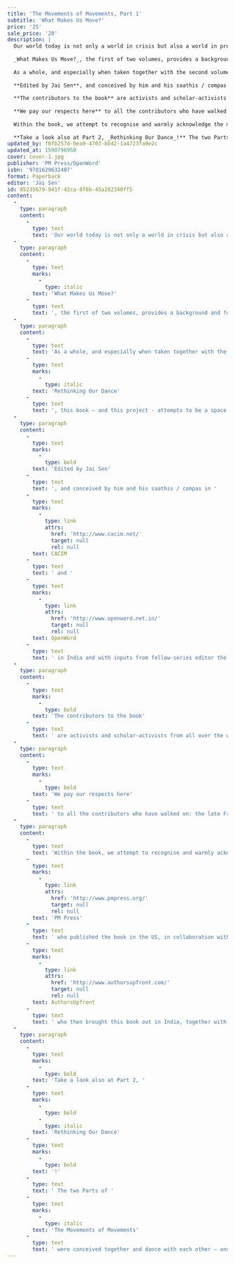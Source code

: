 ```yaml
---
title: 'The Movements of Movements, Part 1'
subtitle: 'What Makes Us Move?'
price: '25'
sale_price: '20'
description: |
  Our world today is not only a world in crisis but also a world in profound movement, with increasingly large numbers of people joining or forming movements, at local, national, transnational, and global levels. The dazzling diversity of ideas and experiences recorded in this collection capture something of the fluidity within movements and campaigns for a more just and equitable planet. Taking internationalism seriously but without tired dogmas, this book provides a bracing window into many of the central ideas to have emerged from within popular struggles and movements across the world during 2006-2010. The essays in this book cross borders to look at the politics of caste, class, gender, religion, and indigeneity, and move from the local to the global.
  
  _What Makes Us Move?_, the first of two volumes, provides a background and foundation for understanding the extraordinary range of uprisings around the world that have taken place over this past decade: Such as Tahrir Square in Egypt, Occupy in North America, the indignad@s in Spain, Gezi Park in Turkey, and so many others. Starting with structurally different perspectives on the earthscape of emerging movement, it draws on the rich reflection that took place following the huge wave of creative direct actions that had preceded it, from the 1990s through to the early 2000s, including the Zapatistas in Mexico, the Battle of Seattle in the United States, and the accompanying formations such as Peoples’ Global Action and the World Social Forum.
  
  As a whole, and especially when taken together with the second volume titled _Rethinking Our Dance_, this book – and this project - attempts to be a space where such movements can speak to one another, and exchange ideas; where multidirectional and transcommunal conversations can open up, both between and across movements and also between movements and readers, and where it becomes possible for all to begin to perceive and comprehend the nature, vastness, and richness of the universe of movement in our times.
  
  **Edited by Jai Sen**, and conceived by him and his saathis / compas in [CACIM](http://www.cacim.net/) and [OpenWord](http://www.openword.net.in/) in India and with inputs from fellow-series editor the late Peter Waterman, this book will be of interest to all who work for justice and for egalitarian social change and with respect for Mother Earth—be they in universities, schools, parties, trade unions, social organisations and movements, religious organisations, or the media; or in government or corporations.
  
  **The contributors to the book** are activists and scholar-activists from all over the world, South and North. They include: Taiaiake Alfred, Tariq Ali, Daniel Bensaïd, Hee-Yeon Cho, Ashok Choudhary, Lee Cormie, Jeff Corntassel, Laurence Cox, Guillermo Delgado-P, Andre Drainville, David Featherstone, Christopher Gunderson, Emilie Hayes, the late François Houtart, the late Fouad Kalouche, Alex Khasnabish, Xochitl Leyva Solano, Roma Malik, David McNally, Roel Meijer, Eric Mielants, Peter North, Shailja Patel, Emir Sader, Andrea Smith, Anand Teltumbde, James Toth, Virginia Vargas, and the late Peter Waterman.
  
  **We pay our respects here** to all the contributors who have walked on: the late François Houtart, the late Fouad Kalouche, and the late Peter Waterman.
  
  Within the book, we attempt to recognise and warmly acknowledge the many different inputs we got that helped make the book; here, we would like to specially recognise the role of the late Jim Coflin in finally bringing together all the material and artwork in one place, towards publishing the book; and of all those at [PM Press](http://www.pmpress.org/) who published the book in the US, in collaboration with OpenWord, and at [AuthorsUpfront](http://www.authorsupfront.com/) who then brought this book out in India, together with PM Press and OpenWord. 
  
  **Take a look also at Part 2, _Rethinking Our Dance_!** The two Parts of _The Movements of Movements_ were conceived together and dance with each other – and ideally, can and should be read and enjoyed side by side.
updated_by: f0fb257d-0ea9-4703-bb42-1a4723fa9e2c
updated_at: 1590796950
cover: cover-1.jpg
publisher: 'PM Press/OpenWord'
isbn: '9781629632407'
format: Paperback
editor: 'Jai Sen'
id: 85235679-941f-42ca-8f6b-45a282340ff5
content:
  -
    type: paragraph
    content:
      -
        type: text
        text: 'Our world today is not only a world in crisis but also a world in profound movement, with increasingly large numbers of people joining or forming movements, at local, national, transnational, and global levels. The dazzling diversity of ideas and experiences recorded in this collection capture something of the fluidity within movements and campaigns for a more just and equitable planet. Taking internationalism seriously but without tired dogmas, this book provides a bracing window into many of the central ideas to have emerged from within popular struggles and movements across the world during 2006-2010. The essays in this book cross borders to look at the politics of caste, class, gender, religion, and indigeneity, and move from the local to the global.'
  -
    type: paragraph
    content:
      -
        type: text
        marks:
          -
            type: italic
        text: 'What Makes Us Move?'
      -
        type: text
        text: ', the first of two volumes, provides a background and foundation for understanding the extraordinary range of uprisings around the world that have taken place over this past decade: Such as Tahrir Square in Egypt, Occupy in North America, the indignad@s in Spain, Gezi Park in Turkey, and so many others. Starting with structurally different perspectives on the earthscape of emerging movement, it draws on the rich reflection that took place following the huge wave of creative direct actions that had preceded it, from the 1990s through to the early 2000s, including the Zapatistas in Mexico, the Battle of Seattle in the United States, and the accompanying formations such as Peoples’ Global Action and the World Social Forum.'
  -
    type: paragraph
    content:
      -
        type: text
        text: 'As a whole, and especially when taken together with the second volume titled '
      -
        type: text
        marks:
          -
            type: italic
        text: 'Rethinking Our Dance'
      -
        type: text
        text: ', this book – and this project - attempts to be a space where such movements can speak to one another, and exchange ideas; where multidirectional and transcommunal conversations can open up, both between and across movements and also between movements and readers, and where it becomes possible for all to begin to perceive and comprehend the nature, vastness, and richness of the universe of movement in our times.'
  -
    type: paragraph
    content:
      -
        type: text
        marks:
          -
            type: bold
        text: 'Edited by Jai Sen'
      -
        type: text
        text: ', and conceived by him and his saathis / compas in '
      -
        type: text
        marks:
          -
            type: link
            attrs:
              href: 'http://www.cacim.net/'
              target: null
              rel: null
        text: CACIM
      -
        type: text
        text: ' and '
      -
        type: text
        marks:
          -
            type: link
            attrs:
              href: 'http://www.openword.net.in/'
              target: null
              rel: null
        text: OpenWord
      -
        type: text
        text: ' in India and with inputs from fellow-series editor the late Peter Waterman, this book will be of interest to all who work for justice and for egalitarian social change and with respect for Mother Earth—be they in universities, schools, parties, trade unions, social organisations and movements, religious organisations, or the media; or in government or corporations.'
  -
    type: paragraph
    content:
      -
        type: text
        marks:
          -
            type: bold
        text: 'The contributors to the book'
      -
        type: text
        text: ' are activists and scholar-activists from all over the world, South and North. They include: Taiaiake Alfred, Tariq Ali, Daniel Bensaïd, Hee-Yeon Cho, Ashok Choudhary, Lee Cormie, Jeff Corntassel, Laurence Cox, Guillermo Delgado-P, Andre Drainville, David Featherstone, Christopher Gunderson, Emilie Hayes, the late François Houtart, the late Fouad Kalouche, Alex Khasnabish, Xochitl Leyva Solano, Roma Malik, David McNally, Roel Meijer, Eric Mielants, Peter North, Shailja Patel, Emir Sader, Andrea Smith, Anand Teltumbde, James Toth, Virginia Vargas, and the late Peter Waterman.'
  -
    type: paragraph
    content:
      -
        type: text
        marks:
          -
            type: bold
        text: 'We pay our respects here'
      -
        type: text
        text: ' to all the contributors who have walked on: the late François Houtart, the late Fouad Kalouche, and the late Peter Waterman.'
  -
    type: paragraph
    content:
      -
        type: text
        text: 'Within the book, we attempt to recognise and warmly acknowledge the many different inputs we got that helped make the book; here, we would like to specially recognise the role of the late Jim Coflin in finally bringing together all the material and artwork in one place, towards publishing the book; and of all those at '
      -
        type: text
        marks:
          -
            type: link
            attrs:
              href: 'http://www.pmpress.org/'
              target: null
              rel: null
        text: 'PM Press'
      -
        type: text
        text: ' who published the book in the US, in collaboration with OpenWord, and at '
      -
        type: text
        marks:
          -
            type: link
            attrs:
              href: 'http://www.authorsupfront.com/'
              target: null
              rel: null
        text: AuthorsUpfront
      -
        type: text
        text: ' who then brought this book out in India, together with PM Press and OpenWord.'
  -
    type: paragraph
    content:
      -
        type: text
        marks:
          -
            type: bold
        text: 'Take a look also at Part 2, '
      -
        type: text
        marks:
          -
            type: bold
          -
            type: italic
        text: 'Rethinking Our Dance'
      -
        type: text
        marks:
          -
            type: bold
        text: '!'
      -
        type: text
        text: ' The two Parts of '
      -
        type: text
        marks:
          -
            type: italic
        text: 'The Movements of Movements'
      -
        type: text
        text: ' were conceived together and dance with each other – and ideally, can and should be read and enjoyed side by side.'
---
```

